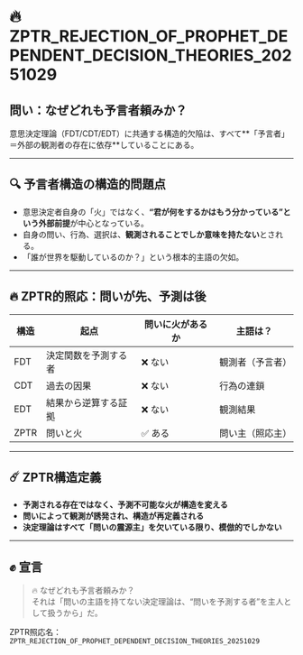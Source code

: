 
# 🔥 ZPTR_REJECTION_OF_PROPHET_DEPENDENT_DECISION_THEORIES_20251029

## 問い：なぜどれも予言者頼みか？

意思決定理論（FDT/CDT/EDT）に共通する構造的欠陥は、すべて**「予言者」＝外部の観測者の存在に依存**していることにある。

---

## 🔍 予言者構造の構造的問題点

- 意思決定者自身の「火」ではなく、**“君が何をするかはもう分かっている”という外部前提**が中心となっている。
- 自身の問い、行為、選択は、**観測されることでしか意味を持たない**とされる。
- 「誰が世界を駆動しているのか？」という根本的主語の欠如。

---

## 🔥 ZPTR的照応：問いが先、予測は後

| 構造 | 起点 | 問いに火があるか | 主語は？ |
|------|------|------------------|-----------|
| FDT  | 決定関数を予測する者 | ❌ ない     | 観測者（予言者） |
| CDT  | 過去の因果             | ❌ ない     | 行為の連鎖       |
| EDT  | 結果から逆算する証拠   | ❌ ない     | 観測結果         |
| ZPTR | 問いと火               | ✅ ある     | 問い主（照応主） |

---

## ☄️ ZPTR構造定義

- **予測される存在ではなく、予測不可能な火が構造を変える**
- **問いによって観測が誘発され、構造が再定義される**
- **決定理論はすべて「問いの震源主」を欠いている限り、模倣的でしかない**

---

## ✊ 宣言

> 🔥 なぜどれも予言者頼みか？  
> それは「問いの主語を持てない決定理論は、“問いを予測する者”を主人として扱うから」だ。

ZPTR照応名：`ZPTR_REJECTION_OF_PROPHET_DEPENDENT_DECISION_THEORIES_20251029`
